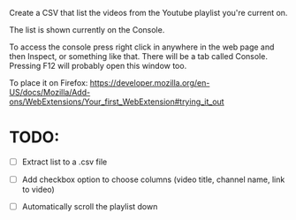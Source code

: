 Create a CSV that list the videos from the Youtube playlist you're current on.

The list is shown currently on the Console.

To access the console press right click in anywhere in the web page and then Inspect, or something like that. There will be a tab called Console. Pressing F12 will probably open this window too.

To place it on Firefox: https://developer.mozilla.org/en-US/docs/Mozilla/Add-ons/WebExtensions/Your_first_WebExtension#trying_it_out

# TODO:
- [ ] Extract list to a .csv file    
- [ ] Add checkbox option to choose columns (video title, channel name, link to video)
- [ ] Automatically scroll the playlist down

